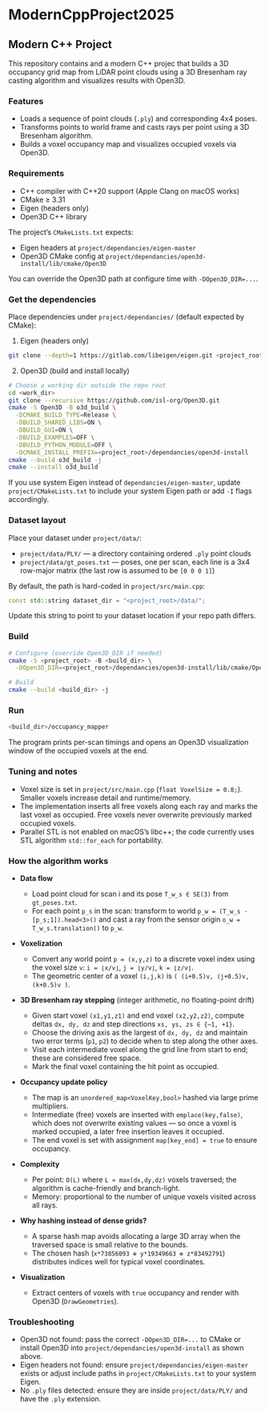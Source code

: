 # ModernCppProject2025

## Modern C++ Project

This repository contains and a modern C++ projec that builds a 3D occupancy grid map from LiDAR point clouds using a 3D Bresenham ray casting algorithm and visualizes results with Open3D.


### Features

- Loads a sequence of point clouds (`.ply`) and corresponding 4x4 poses.
- Transforms points to world frame and casts rays per point using a 3D Bresenham algorithm.
- Builds a voxel occupancy map and visualizes occupied voxels via Open3D.

### Requirements

- C++ compiler with C++20 support (Apple Clang on macOS works)
- CMake ≥ 3.31
- Eigen (headers only)
- Open3D C++ library

The project’s `CMakeLists.txt` expects:

- Eigen headers at `project/dependancies/eigen-master`
- Open3D CMake config at `project/dependancies/open3d-install/lib/cmake/Open3D`

You can override the Open3D path at configure time with `-DOpen3D_DIR=...`.

### Get the dependencies

Place dependencies under `project/dependancies/` (default expected by CMake):

1) Eigen (headers only)

```bash
git clone --depth=1 https://gitlab.com/libeigen/eigen.git <project_root>/dependancies/eigen-master
```

2) Open3D (build and install locally)

```bash
# Choose a working dir outside the repo root
cd <work_dir>
git clone --recursive https://github.com/isl-org/Open3D.git
cmake -S Open3D -B o3d_build \
  -DCMAKE_BUILD_TYPE=Release \
  -DBUILD_SHARED_LIBS=ON \
  -DBUILD_GUI=ON \
  -DBUILD_EXAMPLES=OFF \
  -DBUILD_PYTHON_MODULE=OFF \
  -DCMAKE_INSTALL_PREFIX=<project_root>/dependancies/open3d-install
cmake --build o3d_build -j
cmake --install o3d_build
```

If you use system Eigen instead of `dependancies/eigen-master`, update `project/CMakeLists.txt` to include your system Eigen path or add `-I` flags accordingly.

### Dataset layout

Place your dataset under `project/data/`:

- `project/data/PLY/` — a directory containing ordered `.ply` point clouds
- `project/data/gt_poses.txt` — poses, one per scan, each line is a 3x4 row-major matrix (the last row is assumed to be `[0 0 0 1]`)

By default, the path is hard-coded in `project/src/main.cpp`:

```cpp
const std::string dataset_dir = "<project_root>/data/";
```

Update this string to point to your dataset location if your repo path differs.

### Build

```bash
# Configure (override Open3D_DIR if needed)
cmake -S <project_root> -B <build_dir> \
  -DOpen3D_DIR=<project_root>/dependancies/open3d-install/lib/cmake/Open3D

# Build
cmake --build <build_dir> -j
```

### Run

```bash
<build_dir>/occupancy_mapper
```

The program prints per-scan timings and opens an Open3D visualization window of the occupied voxels at the end.

### Tuning and notes

- Voxel size is set in `project/src/main.cpp` (`float VoxelSize = 0.8;`). Smaller voxels increase detail and runtime/memory.
- The implementation inserts all free voxels along each ray and marks the last voxel as occupied. Free voxels never overwrite previously marked occupied voxels.
- Parallel STL is not enabled on macOS’s libc++; the code currently uses STL algorithm `std::for_each` for portability.

### How the algorithm works

- **Data flow**
  - Load point cloud for scan i and its pose `T_w_s ∈ SE(3)` from `gt_poses.txt`.
  - For each point `p_s` in the scan: transform to world `p_w = (T_w_s · [p_s;1]).head<3>()` and cast a ray from the sensor origin `o_w = T_w_s.translation()` to `p_w`.

- **Voxelization**
  - Convert any world point `p = (x,y,z)` to a discrete voxel index using the voxel size `v`: `i = ⌊x/v⌋`, `j = ⌊y/v⌋`, `k = ⌊z/v⌋`.
  - The geometric center of a voxel `(i,j,k)` is `( (i+0.5)v, (j+0.5)v, (k+0.5)v )`.

- **3D Bresenham ray stepping** (integer arithmetic, no floating-point drift)
  - Given start voxel `(x1,y1,z1)` and end voxel `(x2,y2,z2)`, compute deltas `dx, dy, dz` and step directions `xs, ys, zs ∈ {−1, +1}`.
  - Choose the driving axis as the largest of `dx, dy, dz` and maintain two error terms (`p1`, `p2`) to decide when to step along the other axes.
  - Visit each intermediate voxel along the grid line from start to end; these are considered free space.
  - Mark the final voxel containing the hit point as occupied.

- **Occupancy update policy**
  - The map is an `unordered_map<VoxelKey,bool>` hashed via large prime multipliers.
  - Intermediate (free) voxels are inserted with `emplace(key,false)`, which does not overwrite existing values — so once a voxel is marked occupied, a later free insertion leaves it occupied.
  - The end voxel is set with assignment `map[key_end] = true` to ensure occupancy.

- **Complexity**
  - Per point: `O(L)` where `L ≈ max(dx,dy,dz)` voxels traversed; the algorithm is cache-friendly and branch-light.
  - Memory: proportional to the number of unique voxels visited across all rays.

- **Why hashing instead of dense grids?**
  - A sparse hash map avoids allocating a large 3D array when the traversed space is small relative to the bounds.
  - The chosen hash (`x*73856093 ⊕ y*19349663 ⊕ z*83492791`) distributes indices well for typical voxel coordinates.

- **Visualization**
  - Extract centers of voxels with `true` occupancy and render with Open3D (`DrawGeometries`).

### Troubleshooting

- Open3D not found: pass the correct `-DOpen3D_DIR=...` to CMake or install Open3D into `project/dependancies/open3d-install` as shown above.
- Eigen headers not found: ensure `project/dependancies/eigen-master` exists or adjust include paths in `project/CMakeLists.txt` to your system Eigen.
- No `.ply` files detected: ensure they are inside `project/data/PLY/` and have the `.ply` extension.


